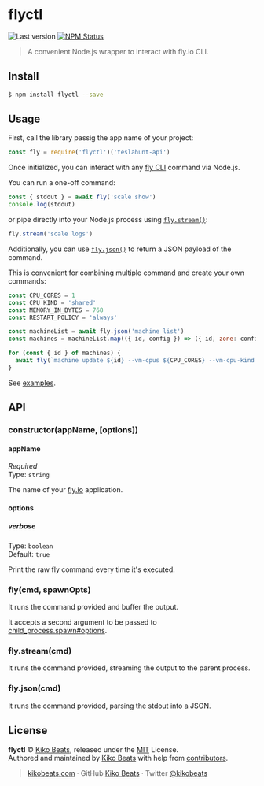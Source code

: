 # flyctl

![Last version](https://img.shields.io/github/tag/kikobeats/flyctl.svg?style=flat-square)
[![NPM Status](https://img.shields.io/npm/dm/flyctl.svg?style=flat-square)](https://www.npmjs.org/package/fly)

> A convenient Node.js wrapper to interact with fly.io CLI.

## Install

```bash
$ npm install flyctl --save
```

## Usage

First, call the library passig the app name of your project:

```js
const fly = require('flyctl')('teslahunt-api')
```

Once initialized, you can interact with any [fly CLI](https://github.com/superfly/flyctl) command via Node.js.

You can run a one-off command:

```js
const { stdout } = await fly('scale show')
console.log(stdout)
```

or pipe directly into your Node.js process using [`fly.stream()`](https://github.com/Kikobeats/flyctl#flystreamcmd):

```js
fly.stream('scale logs')
```

Additionally, you can use [`fly.json()`](https://github.com/Kikobeats/flyctl#flyjsoncmd) to return a JSON payload of the command.

This is convenient for combining multiple command and create your own commands:

```js
const CPU_CORES = 1
const CPU_KIND = 'shared'
const MEMORY_IN_BYTES = 768
const RESTART_POLICY = 'always'

const machineList = await fly.json('machine list')
const machines = machineList.map(({ id, config }) => ({ id, zone: config.env.FLY_PROCESS_GROUP }))

for (const { id } of machines) {
  await fly(`machine update ${id} --vm-cpus ${CPU_CORES} --vm-cpu-kind ${CPU_KIND} --vm-memory=${MEMORY_IN_BYTES} --restart ${RESTART_POLICY} --yes`)
}
```

See [examples](https://github.com/Kikobeats/flyctl/tree/master/examples).

## API

### constructor(appName, [options])

#### appName

*Required*<br>
Type: `string`

The name of your [fly.io](https://fly.io/) application.

#### options

##### verbose

Type: `boolean`<br>
Default: `true`

Print the raw fly command every time it's executed.

### fly(cmd, spawnOpts)

It runs the command provided and buffer the output.

It accepts a second argument to be passed to [child_process.spawn#options](https://nodejs.org/api/child_process.html#child_processspawncommand-args-options).

### fly.stream(cmd)

It runs the command provided, streaming the output to the parent process.

### fly.json(cmd)

It runs the command provided, parsing the stdout into a JSON.

## License

**flyctl** © [Kiko Beats](https://kikobeats.com), released under the [MIT](https://github.com/kikobeats/fly/blob/master/LICENSE.md) License.<br>
Authored and maintained by [Kiko Beats](https://kikobeats.com) with help from [contributors](https://github.com/kikobeats/fly/contributors).

> [kikobeats.com](https://kikobeats.com) · GitHub [Kiko Beats](https://github.com/kikobeats) · Twitter [@kikobeats](https://twitter.com/kikobeats)
